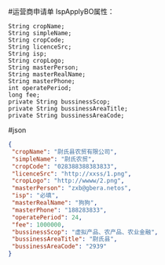 #运营商申请单
IspApplyBO属性：

    String cropName;
    String simpleName;
    String cropCode;
    String licenceSrc;
    String isp;
    String cropLogo;
    String masterPerson;
    String masterRealName;
    String masterPhone;
    int operatePeriod;
    long fee;
    private String bussinessScop;
    private String bussinessAreaTitle;
    private String bussinessAreaCode;
    
#json
```json
{
 "cropName": "尉氏县农贸有限公司",
 "simpleName": "尉氏农贸",
 "cropCode": "028388388383833",
 "licenceSrc": "http://xxss/1.png",
 "cropLogo": "http://wwww/2.png",
 "masterPerson": "zxb@gbera.netos",
 "isp": "必填",
 "masterRealName": "狗狗",
 "masterPhone": "188283833",
 "operatePeriod": 24,
 "fee": 1000000,
 "bussinessScop": "虚拟产品、农产品、农业金融",
 "bussinessAreaTitle": "尉氏县",
 "bussinessAreaCode": "2939"
}
```
